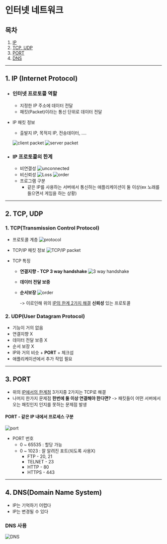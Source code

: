 # 인터넷 네트워크

## 목차
1. [IP](#1.-IP-(Internet-Protocol))
2. [TCP, UDP](#2.-TCP,-UDP)
3. [PORT](#3.-PORT)
4. [DNS](#4.-DNS(Domain-Name-System))
---

## 1. IP (Internet Protocol) 


- ### 인터넷 프로토콜 역할
  - 지정한 IP 주소에 데이터 전달
  - 패킷(Packet)이라는 통신 단위로 데이터 전달

  
- IP 패킷 정보
  - 출발지 IP, 목적지 IP, 전송데이터, ....

  ![client packet](./Image/ip1.png)
  ![server packet](./Image/ip2.png)


- ### IP 프로토콜의 한계
  - 비연결성
  ![unconnected](./Image/ip3.png)
  - 비신뢰성
  ![Loss](./Image/ip4.png)
  ![order](./Image/ip5.png)
  - 프로그램 구분
    - 같은 IP를 사용하는 서버에서 통신하는 애플리케이션이 둘 이상(ex 노래를 들으면서 게임을 하는 상황)
---
    
## 2. TCP, UDP

### 1. TCP(Transmission Control Protocol)

- 프로토콜 계층
  ![protocol](./Image/tcp1.png)

  
- TCP/IP 패킷 정보
  ![TCP/IP packet](./Image/tcp2.png)


- TCP 특징
  - **연결지향 - TCP 3 way handshake**
  ![3 way handshake](./Image/tcp3.png)
  
  - **데이터 전달 보증**

  - **순서보장**
  ![order](./Image/tcp4.png)
  
    ->  이로인해 위의 [IP의 한계 2가지 해결](#IP-프로토콜의-한계) **신뢰성** 있는 프로토콜

### 2. UDP(User Datagram Protocol)
- 기능이 거의 없음
- 연결지향 X
- 데이터 전달 보증 X
- 순서 보장 X
- IP와 거의 비슷 + **PORT** + 체크섬
- 애플리케이션에서 추가 작업 필요

---
## 3. PORT
- 위의 [IP에서의 한계점](#IP-프로토콜의-한계) 3가지중 2가지는 TCP로 해결
- 나머지 한가지 문제점 **한번에 둘 이상 연결해야 한다면?** -> 패킷들이 어떤 서버에서 오는 패킷인지 인지를 못하는 문제점 발생

#### PORT - 같은 IP 내에서 프로세스 구분
![port](./Image/port1.png)

- PORT 번호
  - 0 ~ 65535 : 할당 가능
  - 0 ~ 1023 : 잘 알려진 포트(되도록 사용X)
    - FTP - 20, 21
    - TELNET - 23
    - HTTP - 80
    - HTTPS - 443

---
## 4. DNS(Domain Name System)
- IP는 기억하기 어렵다
- IP는 변경될 수 있다

### DNS 사용
![DNS](./Image/dns1.png)